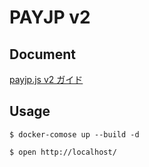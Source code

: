# PAYJP v2

## Document
[payjp.js v2 ガイド](https://pay.jp/docs/payjs-guidance)

## Usage

```
$ docker-comose up --build -d

$ open http://localhost/
```
